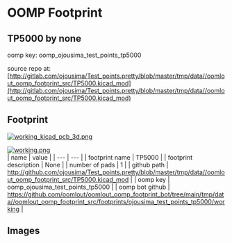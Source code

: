 # OOMP Footprint  
## TP5000  by none  
  
oomp key: oomp_ojousima_test_points_tp5000  
  
source repo at: [http://gitlab.com/ojousima/Test_points.pretty/blob/master/tmp/data//oomlout_oomp_footprint_src/TP5000.kicad_mod](http://gitlab.com/ojousima/Test_points.pretty/blob/master/tmp/data//oomlout_oomp_footprint_src/TP5000.kicad_mod)  
## Footprint  
  
[![working_kicad_pcb_3d.png](working_kicad_pcb_3d_600.png)](working_kicad_pcb_3d.png)  
  
[![working.png](working_600.png)](working.png)  
| name | value | 
| --- | --- | 
| footprint name | TP5000 | 
| footprint description | None | 
| number of pads | 1 | 
| github path | http://github.com/ojousima/Test_points.pretty/blob/master/tmp/data//oomlout_oomp_footprint_src/TP5000.kicad_mod | 
| oomp key | oomp_ojousima_test_points_tp5000 | 
| oomp bot github | https://github.com/oomlout/oomlout_oomp_footprint_bot/tree/main/tmp/data//oomlout_oomp_footprint_src/footprints/ojousima_test_points_tp5000/working | 
## Images  
